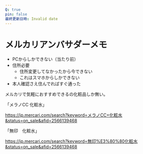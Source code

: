 ```yaml
---
Q: true
pin: false
最終更新日時: Invalid date
---
```

# メルカリアンバサダーメモ

- PCからしかできない（当たり前）
- 住所必要
    - 住所変更してなかったから今できない
    - これはスマホからしかできない
- 本人確認さえ住んでればすぐ通った

メルカリで気軽におすすめできるの化粧品しか無い。

「メラノCC 化粧水」

https://jp.mercari.com/search?keyword=メラノCC+化粧水&status=on_sale&afid=2566139468

「無印　化粧水」

https://jp.mercari.com/search?keyword=無印%E3%80%80化粧水&status=on_sale&afid=2566139468